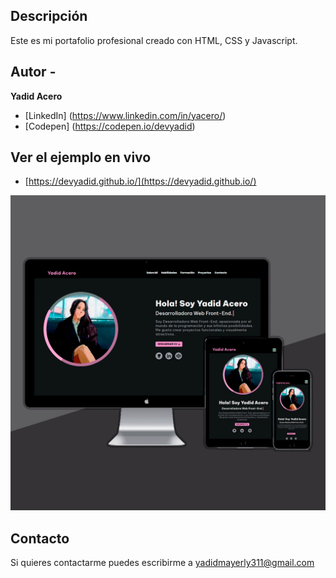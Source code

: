 ## Descripción

Este es mi portafolio profesional creado con HTML, CSS y Javascript.

## Autor -
**Yadid Acero**

* [LinkedIn] (https://www.linkedin.com/in/yacero/)
* [Codepen] (https://codepen.io/devyadid)

## Ver el ejemplo en vivo
- [https://devyadid.github.io/](https://devyadid.github.io/)

<a title="Yadid Portfolio Cover" href="https://devyadid.github.io/"><img src="https://github.com/devyadid/devyadid.github.io/blob/main/assets/projects/projects_portfolio_cover.png" alt="Yadid Portfolio Cover"  target="_blank" /></a>

## Contacto
Si quieres contactarme puedes escribirme a yadidmayerly311@gmail.com
